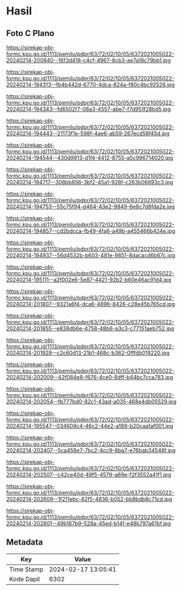 # Hasil

## Foto C Plano

https://sirekap-obj-formc.kpu.go.id/1113/pemilu/pdpr/63/72/02/10/05/6372021005022-20240214-200840--16f3d418-c4cf-4967-8cb3-ae7a18c79bb1.jpg

https://sirekap-obj-formc.kpu.go.id/1113/pemilu/pdpr/63/72/02/10/05/6372021005022-20240214-194313--fb4b442d-6770-4dca-824a-f80c4bc92526.jpg

https://sirekap-obj-formc.kpu.go.id/1113/pemilu/pdpr/63/72/02/10/05/6372021005022-20240214-194343--fd6502f7-08a3-4557-abe7-f7d951f28bd5.jpg

https://sirekap-obj-formc.kpu.go.id/1113/pemilu/pdpr/63/72/02/10/05/6372021005022-20240214-194443--21173f1e-598f-4ae6-ab59-267ecd58f45d.jpg

https://sirekap-obj-formc.kpu.go.id/1113/pemilu/pdpr/63/72/02/10/05/6372021005022-20240214-194544--430d9913-d1f4-4412-8755-a5c996714020.jpg

https://sirekap-obj-formc.kpu.go.id/1113/pemilu/pdpr/63/72/02/10/05/6372021005022-20240214-194717--308bb856-3bf2-45a1-928f-c263b06893c3.jpg

https://sirekap-obj-formc.kpu.go.id/1113/pemilu/pdpr/63/72/02/10/05/6372021005022-20240214-194753--55c75f94-d464-43e2-9849-6e8c7d8fda2e.jpg

https://sirekap-obj-formc.kpu.go.id/1113/pemilu/pdpr/63/72/02/10/05/6372021005022-20240214-194857--cd2bdcca-fb49-4fa6-a49b-a455466b424e.jpg

https://sirekap-obj-formc.kpu.go.id/1113/pemilu/pdpr/63/72/02/10/05/6372021005022-20240214-194937--56d4532b-b603-481e-9851-8dacacd6b67c.jpg

https://sirekap-obj-formc.kpu.go.id/1113/pemilu/pdpr/63/72/02/10/05/6372021005022-20240214-195111--a2f002e6-5e87-4421-92b2-b60e46ac91d4.jpg

https://sirekap-obj-formc.kpu.go.id/1113/pemilu/pdpr/63/72/02/10/05/6372021005022-20240214-201807--9321a6f4-dca6-4896-8426-c28e45b765cd.jpg

https://sirekap-obj-formc.kpu.go.id/1113/pemilu/pdpr/63/72/02/10/05/6372021005022-20240214-201855--e838db6e-4758-48b6-a3c3-c77151aeb752.jpg

https://sirekap-obj-formc.kpu.go.id/1113/pemilu/pdpr/63/72/02/10/05/6372021005022-20240214-201928--c2c60d13-21b1-468c-b362-0fffdb019220.jpg

https://sirekap-obj-formc.kpu.go.id/1113/pemilu/pdpr/63/72/02/10/05/6372021005022-20240214-202009--42f084e8-f676-4ce0-8dff-b44bc7cca783.jpg

https://sirekap-obj-formc.kpu.go.id/1113/pemilu/pdpr/63/72/02/10/05/6372021005022-20240214-202054--fb777bd0-82c1-43ad-a035-468e4db05529.jpg

https://sirekap-obj-formc.kpu.go.id/1113/pemilu/pdpr/63/72/02/10/05/6372021005022-20240214-195547--034609c4-46c2-44e2-a189-b20caa1af001.jpg

https://sirekap-obj-formc.kpu.go.id/1113/pemilu/pdpr/63/72/02/10/05/6372021005022-20240214-202407--5ca458e7-7bc2-4cc9-8ba7-e76bab34548f.jpg

https://sirekap-obj-formc.kpu.go.id/1113/pemilu/pdpr/63/72/02/10/05/6372021005022-20240214-202507--c42ce40d-49f5-4579-a69e-f2f3552a41f1.jpg

https://sirekap-obj-formc.kpu.go.id/1113/pemilu/pdpr/63/72/02/10/05/6372021005022-20240214-202609--1f211ebc-82f5-4836-b052-bb8bdb8c71cd.jpg

https://sirekap-obj-formc.kpu.go.id/1113/pemilu/pdpr/63/72/02/10/05/6372021005022-20240214-202801--49b167b9-528a-45ed-b14f-e48b797a61bf.jpg


## Metadata

| Key        | Value               |
| ---------- | ------------------- |
| Time Stamp | 2024-02-17 13:05:41 |
| Kode Dapil | 6302                |



